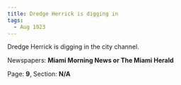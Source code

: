 ```yaml
---  
title: Dredge Herrick is digging in  
tags:  
  - Aug 1923  
---  
```

  
Dredge Herrick is digging in the city channel.  
  
Newspapers: **Miami Morning News or The Miami Herald**  
  
Page: **9**, Section: **N/A** 
